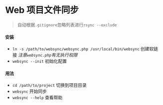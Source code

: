 # Web 项目文件同步
> 自动根据`.gitignore`忽略列表进行`rsync --exclude`

#### 安装

- `ln -s /path/to/websync/websync.php /usr/local/bin/websync` 创建软链接 *注意`websync.php`有无执行权限*
- `websync --init` 初始化配置

#### 用法

- `cd /path/to/project` 切换到项目目录
- `websync` 开始同步
- `websync --help` 查看帮助